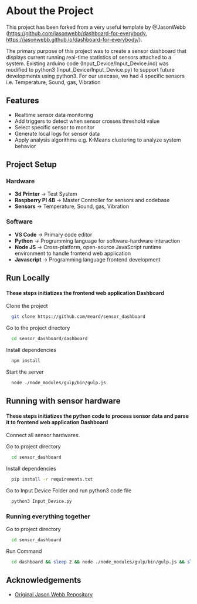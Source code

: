 # About the Project

This project has been forked from a very useful template by @JasonWebb (https://github.com/jasonwebb/dashboard-for-everybody, https://jasonwebb.github.io/dashboard-for-everybody/).

The primary purpose of this project was to create a sensor dashboard that displays current running real-time statistics of sensors attached to a system. Existing arduino code (Input_Device/Input_Device.ino) was modified to python3  (Input_Device/Input_Device.py) to support future developments using python3.
For our usecase, we had 4 specific sensors i.e. Temperature, Sound, gas, Vibration


## Features

- Realtime sensor data monitoring
- Add triggers to detect when sensor crosses threshold value
- Select specific sensor to monitor
- Generate local logs for sensor data
- Apply analysis algorithms e.g. K-Means clustering to analyze system behavior


## Project Setup
### Hardware
- **3d Printer** -> Test System 
- **Raspberry PI 4B** -> Master Controller for sensors and codebase
- **Sensors** -> Temperature, Sound, gas, Vibration

### Software
- **VS Code** -> Primary code editor
- **Python** -> Programming language for software-hardware interaction 
- **Node JS** -> Cross-platform, open-source JavaScript runtime environment to handle frontend web application
- **Javascript** -> Programming language frontend development

## Run Locally

#### These steps initiatizes the frontend web application Dashboard

Clone the project

```bash
  git clone https://github.com/meard/sensor_dashboard
```

Go to the project directory

```bash
  cd sensor_dashboard/dashboard
```

Install dependencies

```bash
  npm install
```

Start the server

```bash
  node ./node_modules/gulp/bin/gulp.js
```

## Running with sensor hardware

#### These steps initiatizes the python code to process sensor data and parse it to frontend web application Dashboard

Connect all sensor hardwares.

Go to project directory

```bash
  cd sensor_dashboard
```

Install dependencies

```bash
  pip install -r requirements.txt
```

Go to Input Device Folder and run python3 code file

```bash
  python3 Input_Device.py
```

### Running everything together
Go to project directory

```bash
  cd sensor_dashboard
```

Run Command

```bash
  cd dashboard && sleep 2 && node ./node_modules/gulp/bin/gulp.js && sleep 20 & cd ../Input_Device && sleep 2 && python3 Input_Device.py && sleep 20

```

## Acknowledgements

 - [Original Jason Webb Repository](https://github.com/jasonwebb/dashboard-for-everybody)


